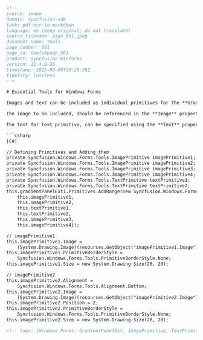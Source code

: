```html
<!-- 
source: image
domain: syncfusion-sdk
task: pdf-ocr-to-markdown
language: en (keep original; do not translate)
source_filename: page_661.jpeg
document_name: tools
page_number: 661
page_id: tools#page_661
product: Syncfusion Winforms
version: 11.4.0.26
timestamp: 2025-08-09T10:25:59Z
fidelity: lossless
-->

# Essential Tools for Windows Forms

Images and text can be included as individual primitives for the **GradientPanelExt**.

The image to be included, should be referenced in the **Image** property available for the primitive in the **GradientPanelExt Collection Editor**.

The text for text primitive, can be specified using the **Text** property available for the primitive in the **GradientPanelExt Collection Editor**. The text font and color can also be defined for the text primitive, using the **TextFont** and **TextColor** properties, respectively.

```csharp
[C#]

// Defining Primitives and Adding them
private Syncfusion.Windows.Forms.Tools.ImagePrimitive imagePrimitive1;
private Syncfusion.Windows.Forms.Tools.ImagePrimitive imagePrimitive2;
private Syncfusion.Windows.Forms.Tools.ImagePrimitive imagePrimitive3;
private Syncfusion.Windows.Forms.Tools.ImagePrimitive imagePrimitive4;
private Syncfusion.Windows.Forms.Tools.TextPrimitive textPrimitive1;
private Syncfusion.Windows.Forms.Tools.TextPrimitive textPrimitive2;
this.gradientPanelExt1.Primitives.AddRange(new Syncfusion.Windows.Forms.Tools.Primitive[] {
    this.imagePrimitive1,
    this.imagePrimitive2,
    this.textPrimitive1,
    this.textPrimitive2,
    this.imagePrimitive3,
    this.imagePrimitive4});

// imagePrimitive1
this.imagePrimitive1.Image =
    (System.Drawing.Image)(resources.GetObject("imagePrimitive1.Image"));
this.imagePrimitive1.PrimitiveBorderStyle =
    Syncfusion.Windows.Forms.Tools.PrimitiveBorderStyle.None;
this.imagePrimitive1.Size = new System.Drawing.Size(20, 20);

// imagePrimitive2
this.imagePrimitive2.Alignment =
    Syncfusion.Windows.Forms.Tools.Alignment.Bottom;
this.imagePrimitive2.Image =
    (System.Drawing.Image)(resources.GetObject("imagePrimitive2.Image"));
this.imagePrimitive2.Position = 2;
this.imagePrimitive2.PrimitiveBorderStyle =
    Syncfusion.Windows.Forms.Tools.PrimitiveBorderStyle.None;
this.imagePrimitive2.Size = new System.Drawing.Size(20, 20);
```

```html
<!-- tags: [Windows Forms, GradientPanelExt, ImagePrimitive, TextPrimitive, primitive, image, text, C#, Syncfusion] keywords: [PrimitiveBorderStyle, Alignment, Position, ImagePrimitive, TextPrimitive, GradientPanelExt, resourceObject, size, alignment, design, textPrimitive1, textPrimitive2, imagePrimitive2, imagePrimitive1] -->
```